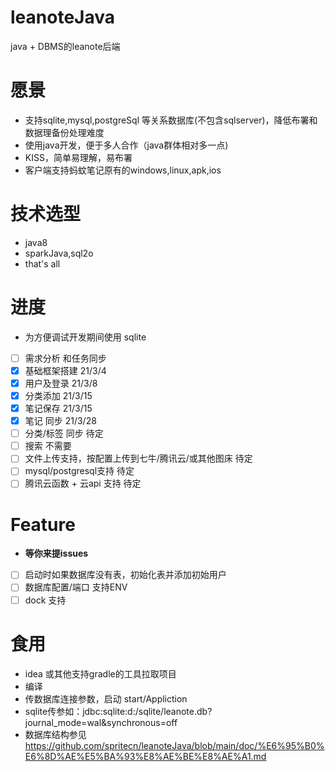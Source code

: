 # leanoteJava
java + DBMS的leanote后端

# 愿景
- 支持sqlite,mysql,postgreSql 等关系数据库(不包含sqlserver)，降低布署和数据理备份处理难度
- 使用java开发，便于多人合作（java群体相对多一点)
- KISS，简单易理解，易布署
- 客户端支持蚂蚊笔记原有的windows,linux,apk,ios

# 技术选型
- java8
- sparkJava,sql2o
- that's all

# 进度
- 为方便调试开发期间使用 sqlite
- [ ] 需求分析 和任务同步
- [x] 基础框架搭建 21/3/4 
- [x] 用户及登录  21/3/8
- [X] 分类添加 21/3/15
- [X] 笔记保存 21/3/15
- [X] 笔记 同步 21/3/28
- [ ] 分类/标签 同步  待定
- [ ] 搜索  不需要
- [ ] 文件上传支持，按配置上传到七牛/腾讯云/或其他图床 待定
- [ ] mysql/postgresql支持 待定
- [ ] 腾讯云函数 + 云api 支持 待定 

# Feature
- **等你来提issues**
-  [ ] 启动时如果数据库没有表，初始化表并添加初始用户
-  [ ] 数据库配置/端口 支持ENV
-  [ ] dock 支持

# 食用
- idea 或其他支持gradle的工具拉取项目
- 编译
- 传数据库连接参数，启动 start/Appliction
- sqlite传参如：jdbc:sqlite:d:/sqlite/leanote.db?journal_mode=wal&synchronous=off
- 数据库结构参见 https://github.com/spritecn/leanoteJava/blob/main/doc/%E6%95%B0%E6%8D%AE%E5%BA%93%E8%AE%BE%E8%AE%A1.md


